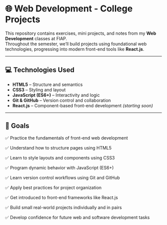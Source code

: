 # 🌐 Web Development - College Projects

This repository contains exercises, mini projects, and notes from my **Web Development** classes at FIAP.  
Throughout the semester, we’ll build projects using foundational web technologies, progressing into modern front-end tools like **React.js**.

---

## 💻 Technologies Used

- **HTML5** – Structure and semantics  
- **CSS3** – Styling and layout  
- **JavaScript (ES6+)** – Interactivity and logic  
- **Git & GitHub** – Version control and collaboration  
- **React.js** – Component-based front-end development *(starting soon)*

---

## 🎯 Goals

✅ Practice the fundamentals of front-end web development

✅ Understand how to structure pages using HTML5

✅ Learn to style layouts and components using CSS3

✅ Program dynamic behavior with JavaScript (ES6+)

✅ Learn version control workflows using Git and GitHub

✅ Apply best practices for project organization

✅ Get introduced to front-end frameworks like React.js

✅ Build small real-world projects individually and in pairs

✅ Develop confidence for future web and software development tasks

